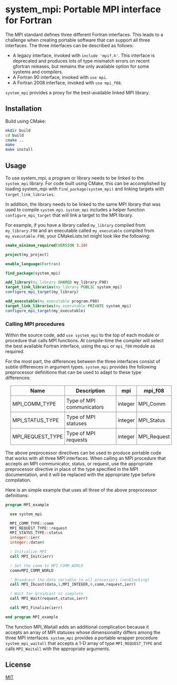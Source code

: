 # system_mpi: Portable MPI interface for Fortran

The MPI standard defines three different Fortran interfaces. This leads to a challenge when creating portable software that can support all three interfaces. The three interfaces can be described as follows:

- A legacy interface, invoked with `include 'mpif.h'`. This interface is deprecated and produces lots of type mismatch errors on recent gfortran releases, but remains the only available option for some systems and compilers.
- A Fortran 90 interface, invoked with `use mpi`.
- A Fortran 2008 interface, invoked with `use mpi_f08`.

`system_mpi` provides a proxy for the best-available linked MPI library.

## Installation

Build using CMake:

``` bash
mkdir build
cd build
cmake ..
make
make install
```

## Usage

To use system_mpi, a program or library needs to be linked to the `system_mpi` library. For code built using CMake, this can be accomplished by loading system_mpi with `find_package(system_mpi)` and linking targets with `target_link_libraries`.

In addition, the library needs to be linked to the same MPI library that was used to compile `system_mpi`. `system_mpi` includes a helper function `configure_mpi_target` that will link a target to the MPI library.

For example, if you have a library called `my_library` compiled from `my_library.F90` and an executable called `my_executable` compiled from `my_executable.F90`, your CMakeLists.txt might look like the following:

``` cmake
cmake_minimum_required(VERSION 3.10)

project(my_project)

enable_language(Fortran)

find_package(system_mpi)

add_library(my_library SHARED my_library.F90)
target_link_libraries(my_library PUBLIC system_mpi)
configure_mpi_target(my_library)

add_executable(my_executable program.F90)
target_link_libraries(my_executable PRIVATE system_mpi)
configure_mpi_target(my_executable)
```

### Calling MPI procedures

Within the source code, add `use system_mpi` to the top of each module or procedure that calls MPI functions. At compile-time the compiler will select the best available Fortran interface, using the `mpi` or `mpi_f08` module as required.

For the most part, the differences between the three interfaces consist of subtle differences in argument types. `system_mpi` provides the following preprocessor definitions that can be used to adapt to these type differences:

<style>
td, th { border: 1px solid grey; padding:5px }
table { margin: 1em}
</style>

| Name             | Description               | mpi      | mpi_f08     |
|------------------|---------------------------|----------|-------------|
| MPI_COMM_TYPE    | Type of MPI communicators | integer  | MPI_Comm    |
| MPI_STATUS_TYPE  | Type of MPI statuses      | integer  | MPI_Status  |
| MPI_REQUEST_TYPE | Type of MPI requests      | integer  | MPI_Request |


The above preprocessor directives can be used to produce portable code that works with all three MPI interfaces. When calling an MPI procedure that accepts an MPI communicator, status, or request, use the appropriate preprocessor directive in place of the type specified in the MPI documentation, and it will be replaced with the appropriate type before compilation.

Here is an simple example that uses all three of the above preprocessor definitions:

``` fortran
program MPI_example

  use system_mpi

  MPI_COMM_TYPE::comm
  MPI_REQUEST_TYPE::request
  MPI_STATUS_TYPE::status
  integer::ierr
  integer::data=0

  ! Initialize MPI
  call MPI_Init(ierr)

  ! Set the comm to MPI_COMM_WORLD
  comm=MPI_COMM_WORLD

  ! Broadcast the data variable to all processors (nonblocking)
  call MPI_Ibcast(data,1,MPI_INTEGER,0,comm,request,ierr)

  ! Wait for broadcast to complete
  call MPI_Wait(request,status,ierr)

  call MPI_Finalize(ierr)

end program MPI_example
```

The function MPI_Waitall adds an additional complication because it accepts an array of MPI statuses whose dimensionality differs among the three MPI interfaces. `system_mpi` provides a portable wrapper procedure `system_mpi_waitall` that accepts a 1-D array of type `MPI_REQUEST_TYPE` and calls `MPI_Waitall` with the appropriate arguments.

## License

[MIT](https://choosealicense.com/licenses/mit/)